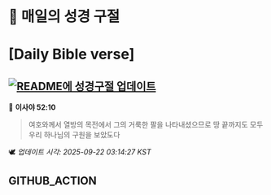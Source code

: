# 🙏 매일의 성경 구절
# [Daily Bible verse]
## [![README에 성경구절 업데이트](https://github.com/DONGSUKA/first_test/actions/workflows/update-readme-bible.yml/badge.svg)](https://github.com/DONGSUKA/first_test/actions/workflows/update-readme-bible.yml)
<!-- START_BIBLE_VERSE -->
📖 **이사야 52:10**
> 여호와께서 열방의 목전에서 그의 거룩한 팔을 나타내셨으므로 땅 끝까지도 모두 우리 하나님의 구원을 보았도다

🕊️ _업데이트 시각: 2025-09-22 03:14:27 KST_
  <!-- END_BIBLE_VERSE -->
## GITHUB_ACTION
